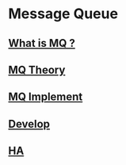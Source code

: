 # Message Queue

## [What is MQ ?](WhatIs.md)

## [MQ Theory](theory/README.md)

## [MQ Implement](implement/README.md)

## [Develop](dev/README.md)


## [HA](HA/README.md)

